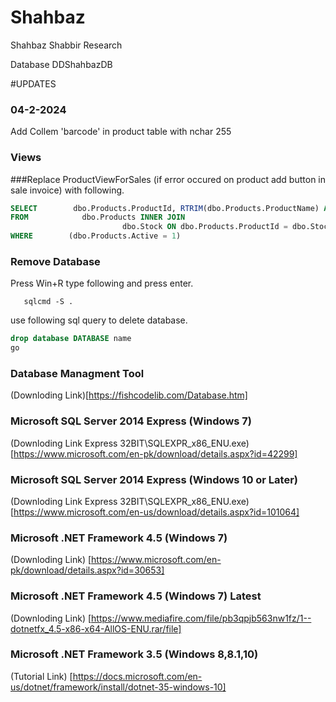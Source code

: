 # Shahbaz
Shahbaz Shabbir Research

Database DDShahbazDB


#UPDATES

### 04-2-2024

Add Collem 'barcode' in product table with nchar 255

### Views 


###Replace ProductViewForSales (if error occured on product add button in sale invoice) with following.
```sql
SELECT        dbo.Products.ProductId, RTRIM(dbo.Products.ProductName) AS ProductName, dbo.Stock.Stock, dbo.Stock.SalePrice, dbo.Stock.PurchasesPrice , dbo.Stock.SaleDiscount, CASE WHEN dbo.Products.Service IS NULL THEN 0 ELSE dbo.Products.Service END AS Service
FROM            dbo.Products INNER JOIN
                         dbo.Stock ON dbo.Products.ProductId = dbo.Stock.ProductId
WHERE        (dbo.Products.Active = 1)
```

### Remove Database
Press Win+R type following and press enter.
```shell
   sqlcmd -S .
```
use following sql query to delete database.
```sql
drop database DATABASE name
go
```

### Database Managment Tool
(Downloding Link)[https://fishcodelib.com/Database.htm]

### Microsoft SQL Server 2014 Express  (Windows 7)
(Downloding Link Express 32BIT\SQLEXPR_x86_ENU.exe) [https://www.microsoft.com/en-pk/download/details.aspx?id=42299]

### Microsoft SQL Server 2014 Express  (Windows 10 or Later)
(Downloding Link Express 32BIT\SQLEXPR_x86_ENU.exe) [https://www.microsoft.com/en-us/download/details.aspx?id=101064]

### Microsoft .NET Framework 4.5 (Windows 7)
(Downloding Link) [https://www.microsoft.com/en-pk/download/details.aspx?id=30653]

### Microsoft .NET Framework 4.5 (Windows 7) Latest
(Downloding Link) [https://www.mediafire.com/file/pb3qpjb563nw1fz/1--dotnetfx_4.5-x86-x64-AllOS-ENU.rar/file]

### Microsoft .NET Framework 3.5 (Windows 8,8.1,10)
(Tutorial Link) [https://docs.microsoft.com/en-us/dotnet/framework/install/dotnet-35-windows-10]

